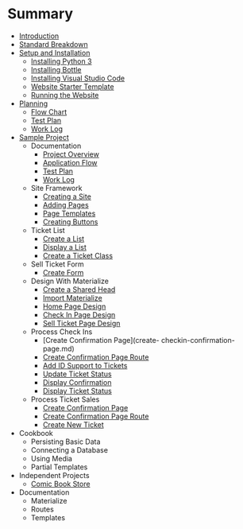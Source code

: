# Summary

* [Introduction](README.md)
* [Standard Breakdown](standard-breakdown.md)
* [Setup and Installation](setup-and-installation/index.md)
   * [Installing Python 3](setup-and-installation/installing_python_3.md)
   * [Installing Bottle](setup-and-installation/installing_bottle.md)
   * [Installing Visual Studio Code](installing-vs-code.md)
   * [Website Starter Template](setup-and-installation/website_starter_template.md)
   * [Running the Website](setup-and-installation/running_the_website.md)
* [Planning](planning.md)
   * [Flow Chart](flow_chart.md)
   * [Test Plan](test_plan.md)
   * [Work Log](dailylog_md.md)
* [Sample Project](example-website.md)
   * Documentation
       * [Project Overview](project-overview.md)
       * [Application Flow](application-flow.md)
       * [Test Plan](test-plan.md)
       * [Work Log](work-log.md)
   * Site Framework
       * [Creating a Site](creating-a-site.md)
       * [Adding Pages](adding-pages.md)
       * [Page Templates](page-templates.md)
       * [Creating Buttons](creating-buttons.md)
   * Ticket List
       * [Create a List](create-a-list.md)
       * [Display a List](display-a-list.md)
       * [Create a Ticket Class](create-a-ticket-class.md)
   * Sell Ticket Form
       * [Create Form](create-form.md)
   * Design With Materialize
       * [Create a Shared Head](create-a-shared-head.md)
       * [Import Materialize](import-materialize.md)
       * [Home Page Design](home-page-design.md)
       * [Check In Page Design](check-in-page-design.md)
       * [Sell Ticket Page Design](sell-ticket-page-design.md)
   * Process Check Ins
       * [Create Confirmation Page](create- checkin-confirmation-page.md)
       * [Create Confirmation Page Route](create-checkin-confirmation-page-route.md)
       * [Add ID Support to Tickets](add-id-support-to-tickets.md)
       * [Update Ticket Status](update-ticket-status.md)
       * [Display Confirmation](display-confirmation.md)
       * [Display Ticket Status](display-ticket-status.md)
   * Process Ticket Sales
       * [Create Confirmation Page](create-confirmation-page.md)
       * [Create Confirmation Page Route](create-confirmation-page-route.md)
       * [Create New Ticket](create-new-ticket.md)
* Cookbook
   * Persisting Basic Data
   * Connecting a Database
   * Using Media
   * Partial Templates
* Independent Projects
   * [Comic Book Store](comic_book_store.md)
* Documentation
   * Materialize
   * Routes
   * Templates

